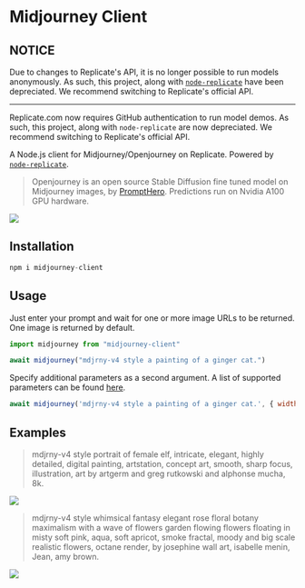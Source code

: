 # Midjourney Client

## NOTICE

Due to changes to Replicate's API, it is no longer possible to run models anonymously. As such, this project, along with [`node-replicate`](https://github.com/Oelin/node-replicate) have been depreciated. We recommend switching to Replicate's official API.

---

Replicate.com now requires GitHub authentication to run model demos. As such, this project, along with `node-replicate` are now depreciated. We recommend switching to Replicate's official API.


A Node.js client for Midjourney/Openjourney on Replicate. Powered by [`node-replicate`](https://npmjs.com/node-replicate).

> Openjourney is an open source Stable Diffusion fine tuned model on Midjourney images, by [PromptHero](https://prompthero.com/). Predictions run on Nvidia A100 GPU hardware.

<img src='https://github.com/oelin/midjourney-client/blob/main/images/elf.png'>


## Installation

```js
npm i midjourney-client
```


## Usage

Just enter your prompt and wait for one or more image URLs to be returned. One image is returned by default.

```js
import midjourney from "midjourney-client"
```

```js
await midjourney("mdjrny-v4 style a painting of a ginger cat.")
```

Specify additional parameters as a second argument. A list of supported parameters can be found [here](https://replicate.com/prompthero/openjourney/api#inputs).

```js
await midjourney('mdjrny-v4 style a painting of a ginger cat.', { width: 1024 })
```


## Examples

> mdjrny-v4 style portrait of female elf, intricate, elegant, highly detailed, digital painting, artstation, concept art, smooth, sharp focus, illustration, art by artgerm and greg rutkowski and alphonse mucha, 8k.

<img src='https://github.com/oelin/midjourney-client/blob/main/images/elf2.png'>

> mdjrny-v4 style whimsical fantasy elegant rose floral botany maximalism with a wave of flowers garden flowing flowers floating in misty soft pink, aqua, soft apricot, smoke fractal, moody and big scale realistic flowers, octane render, by josephine wall art, isabelle menin, Jean, amy brown.

<img src='https://github.com/oelin/midjourney-client/blob/main/images/flowers.png'>
